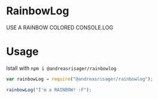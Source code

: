 # RainbowLog
USE A RAINBOW COLORED CONSOLE.LOG

# Usage
Istall with `npm i @andreasrisager/rainbowlog`

```javascript
var rainbowLog = require("@andreasrisager/rainbowlog");

rainbowLog("I'm a RAINBOW! :F");
```